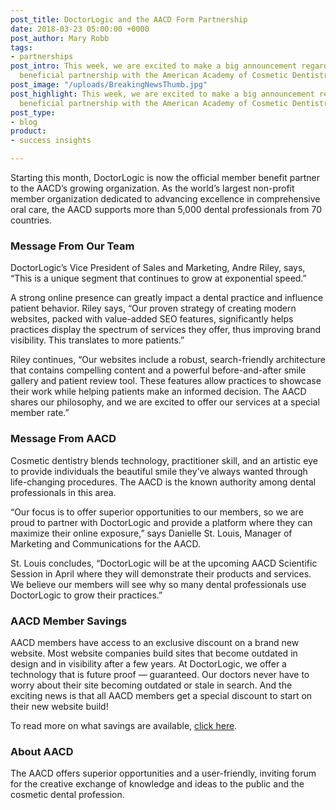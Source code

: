 ```yaml
---
post_title: DoctorLogic and the AACD Form Partnership
date: 2018-03-23 05:00:00 +0000
post_author: Mary Robb
tags:
- partnerships
post_intro: This week, we are excited to make a big announcement regarding a mutually
  beneficial partnership with the American Academy of Cosmetic Dentistry (AACD)
post_image: "/uploads/BreakingNewsThumb.jpg"
post_highlight: This week, we are excited to make a big announcement regarding a mutually
  beneficial partnership with the American Academy of Cosmetic Dentistry (AACD)
post_type:
- blog
product:
- success insights

---
```

Starting this month, DoctorLogic is now the official member benefit partner to the AACD’s growing organization. As the world’s largest non-profit member organization dedicated to advancing excellence in comprehensive oral care, the AACD supports more than 5,000 dental professionals from 70 countries.

### Message From Our Team

DoctorLogic’s Vice President of Sales and Marketing, Andre Riley, says, “This is a unique segment that continues to grow at exponential speed.”

A strong online presence can greatly impact a dental practice and influence patient behavior. Riley says, “Our proven strategy of creating modern websites, packed with value-added SEO features, significantly helps practices display the spectrum of services they offer, thus improving brand visibility. This translates to more patients.”

Riley continues, “Our websites include a robust, search-friendly architecture that contains compelling content and a powerful before-and-after smile gallery and patient review tool. These features allow practices to showcase their work while helping patients make an informed decision. The AACD shares our philosophy, and we are excited to offer our services at a special member rate.”

### Message From AACD

Cosmetic dentistry blends technology, practitioner skill, and an artistic eye to provide individuals the beautiful smile they’ve always wanted through life-changing procedures. The AACD is the known authority among dental professionals in this area.

“Our focus is to offer superior opportunities to our members, so we are proud to partner with DoctorLogic and provide a platform where they can maximize their online exposure,” says Danielle St. Louis, Manager of Marketing and Communications for the AACD.

St. Louis concludes, “DoctorLogic will be at the upcoming AACD Scientific Session in April where they will demonstrate their products and services. We believe our members will see why so many dental professionals use DoctorLogic to grow their practices.”

### AACD Member Savings

AACD members have access to an exclusive discount on a brand new website. Most website companies build sites that become outdated in design and in visibility after a few years. At DoctorLogic, we offer a technology that is future proof — guaranteed. Our doctors never have to worry about their site becoming outdated or stale in search. And the exciting news is that all AACD members get a special discount to start on their new website build!

To read more on what savings are available, [click here](https://doctorlogic.com/partnerships/aacd/).

### About AACD

The AACD offers superior opportunities and a user-friendly, inviting forum for the creative exchange of knowledge and ideas to the public and the cosmetic dental profession.